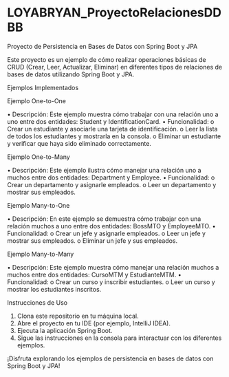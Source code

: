 # LOYABRYAN_ProyectoRelacionesDDBB

Proyecto de Persistencia en Bases de Datos con Spring Boot y JPA

Este proyecto es un ejemplo de cómo realizar operaciones básicas de CRUD (Crear, Leer, Actualizar, Eliminar) en diferentes tipos de relaciones de bases de datos utilizando Spring Boot y JPA.

Ejemplos Implementados

Ejemplo One-to-One

•	Descripción: Este ejemplo muestra cómo trabajar con una relación uno a uno entre dos entidades: Student y IdentificationCard.
•	Funcionalidad:
o	Crear un estudiante y asociarle una tarjeta de identificación.
o	Leer la lista de todos los estudiantes y mostrarla en la consola.
o	Eliminar un estudiante y verificar que haya sido eliminado correctamente.

Ejemplo One-to-Many

•	Descripción: Este ejemplo ilustra cómo manejar una relación uno a muchos entre dos entidades: Department y Employee.
•	Funcionalidad:
o	Crear un departamento y asignarle empleados.
o	Leer un departamento y mostrar sus empleados.

Ejemplo Many-to-One

•	Descripción: En este ejemplo se demuestra cómo trabajar con una relación muchos a uno entre dos entidades: BossMTO y EmployeeMTO.
•	Funcionalidad:
o	Crear un jefe y asignarle empleados.
o	Leer un jefe y mostrar sus empleados.
o	Eliminar un jefe y sus empleados.

Ejemplo Many-to-Many

•	Descripción: Este ejemplo muestra cómo manejar una relación muchos a muchos entre dos entidades: CursoMTM y EstudianteMTM.
•	Funcionalidad:
o	Crear un curso y inscribir estudiantes.
o	Leer un curso y mostrar los estudiantes inscritos.

Instrucciones de Uso

1.	Clona este repositorio en tu máquina local.
2.	Abre el proyecto en tu IDE (por ejemplo, IntelliJ IDEA).
3.	Ejecuta la aplicación Spring Boot.
4.	Sigue las instrucciones en la consola para interactuar con los diferentes ejemplos.

¡Disfruta explorando los ejemplos de persistencia en bases de datos con Spring Boot y JPA!
